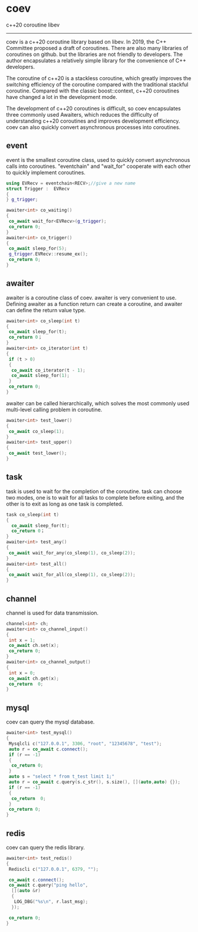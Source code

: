 # coev

c++20 coroutine libev

---

coev is a c++20 coroutine library based on libev. In 2019, the C++ Committee proposed a draft of coroutines. There are also many libraries of coroutines on github. but the libraries are not friendly to developers. The author encapsulates a relatively simple library for the convenience of C++ developers.

The coroutine of c++20 is a stackless coroutine, which greatly improves the switching efficiency of the coroutine compared with the traditional stackful coroutine. Compared with the classic boost::context, c++20 coroutines have changed a lot in the development mode.

The development of c++20 coroutines is difficult, so coev encapsulates three commonly used Awaiters, which reduces the difficulty of understanding c++20 coroutines and improves development efficiency. coev can also quickly convert asynchronous processes into coroutines.

## event

event is the smallest coroutine class, used to quickly convert asynchronous calls into coroutines. "eventchain" and "wait_for<eventchain>" cooperate with each other to quickly implement coroutines.

```cpp
using EVRecv = eventchain<RECV>;//give a new name
struct Trigger :  EVRecv
{
} g_trigger;

awaiter<int> co_waiting()
{ 
 co_await wait_for<EVRecv>(g_trigger);
 co_return 0;
}
awaiter<int> co_trigger()
{
 co_await sleep_for(5);
 g_trigger.EVRecv::resume_ex();
 co_return 0;
}
```

## awaiter

awaiter is a coroutine class of coev. awaiter is very convenient to use. Defining awaiter as a function return can create a coroutine, and awaiter can define the return value type.

```cpp
awaiter<int> co_sleep(int t)  
{  
 co_await sleep_for(t); 
 co_return 0；  
} 
awaiter<int> co_iterator(int t)
{
 if (t > 0)
 {
  co_await co_iterator(t - 1);
  co_await sleep_for(1);
 }
 co_return 0;
}
```

awaiter can be called hierarchically, which solves the most commonly used multi-level calling problem in coroutine.

```cpp
awaiter<int> test_lower()
{
 co_await co_sleep(1);
}
awaiter<int> test_upper()
{
 co_await test_lower();
}
```

## task

task is used to wait for the completion of the coroutine. task can choose two modes, one is to wait for all tasks to complete before exiting, and the other is to exit as long as one task is completed.

```cpp
task co_sleep(int t)
{
  co_await sleep_for(t);
  co_return 0；
}
awaiter<int> test_any()
{
 co_await wait_for_any(co_sleep(1), co_sleep(2));
}
awaiter<int> test_all()
{
 co_await wait_for_all(co_sleep(1), co_sleep(2));
}
```

## channel

channel is used for data transmission.

```cpp
channel<int> ch;  
awaiter<int> co_channel_input()  
{  
 int x = 1;  
 co_await ch.set(x); 
 co_return 0;  
}  
awaiter<int> co_channel_output()  
{  
 int x = 0;  
 co_await ch.get(x);  
 co_return  0;  
}  
```

## mysql

coev can query the mysql database.

```cpp
awaiter<int> test_mysql()
{
 Mysqlcli c("127.0.0.1", 3306, "root", "12345678", "test");
 auto r = co_await c.connect();
 if (r == -1)
 {
  co_return 0;
 }
 auto s = "select * from t_test limit 1;"
 auto r = co_await c.query(s.c_str(), s.size(), [](auto,auto) {});
 if (r == -1)
 {
  co_return  0;
 }
 co_return 0;
}
```

## redis

coev can query the redis library.

```cpp
awaiter<int> test_redis()
{
 Rediscli c("127.0.0.1", 6379, "");

 co_await c.connect();
 co_await c.query("ping hello",
  [](auto &r)
  {
   LOG_DBG("%s\n", r.last_msg);
  });

 co_return 0;
}
```
